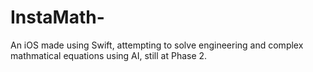 # InstaMath-
An iOS made using Swift, attempting to solve engineering and complex mathmatical equations using AI, still at Phase 2. 
